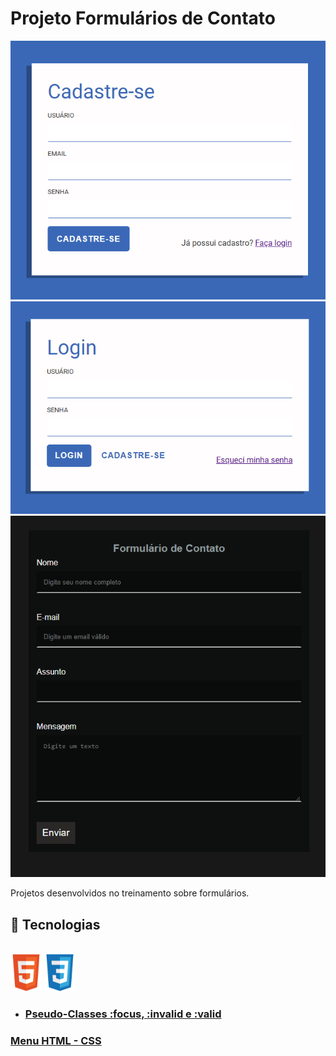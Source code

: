 # Projeto Formulários de Contato 

<img src="./img/cadastro.PNG">
<img src="./img/login.PNG">
<img src="./img/formulario-contato.PNG">

Projetos desenvolvidos no treinamento sobre formulários.

<h2> 🚀 Tecnologias</h2>

<div><br>
    <img alt="Misael-HTML" height="60" width="50" src="https://raw.githubusercontent.com/devicons/devicon/master/icons/html5/html5-original.svg">
    <img alt="Misael-CSS" height="60" width="50" src="https://raw.githubusercontent.com/devicons/devicon/master/icons/css3/css3-original.svg">
</div>


- ### [Pseudo-Classes :focus, :invalid e :valid](pseudo-classes.md)

### [Menu HTML - CSS](../readme-HTML.md)